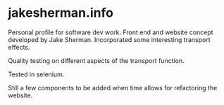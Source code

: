 # jakesherman.info

Personal profile for software dev work. Front end and website concept developed by Jake Sherman. Incorporated some interesting transport effects.

Quality testing on different aspects of the transport function. 

Tested in selenium. 

Still a few components to be added when time allows for refactoring the website. 
